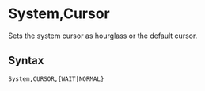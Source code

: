 # System,Cursor #

Sets the system cursor as hourglass or the default cursor.

## Syntax ##
```
System,CURSOR,{WAIT|NORMAL}
```